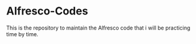 # Alfresco-Codes
This is the repository to maintain the Alfresco code that i will be practicing time by time.
